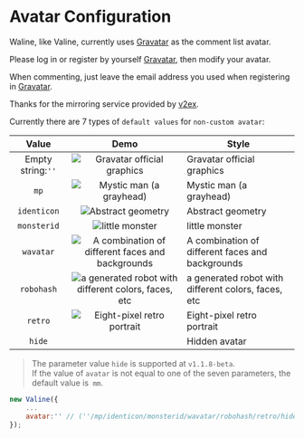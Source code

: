 # Avatar Configuration

Waline, like Valine, currently uses [Gravatar][1] as the comment list avatar.

Please log in or register by yourself [Gravatar][1], then modify your avatar.

When commenting, just leave the email address you used when registering in [Gravatar][1].

Thanks for the mirroring service provided by [v2ex](https://v2ex.com).

Currently there are 7 types of `default values` for `non-custom avatar`:

|       Value       |                                                                Demo                                                                 | Style                                               |
| :---------------: | :---------------------------------------------------------------------------------------------------------------------------------: | --------------------------------------------------- |
| Empty string:`''` |                   ![Gravatar official graphics](//cdn.v2ex.com/gravatar/d41d8cd98f00b204e9800998ecf8427e?s=40)                   | Gravatar official graphics                          |
|       `mp`        |                  ![Mystic man (a grayhead)](//cdn.v2ex.com/gravatar/d41d8cd98f00b204e9800998ecf8427e?s=40&d=mp)                  | Mystic man (a grayhead)                             |
|    `identicon`    |                 ![Abstract geometry](//cdn.v2ex.com/gravatar/d41d8cd98f00b204e9800998ecf8427e?s=40&d=identicon)                  | Abstract geometry                                   |
|    `monsterid`    |                   ![little monster](//cdn.v2ex.com/gravatar/d41d8cd98f00b204e9800998ecf8427e?s=40&d=monsterid)                   | little monster                                      |
|     `wavatar`     |   ![A combination of different faces and backgrounds](//cdn.v2ex.com/gravatar/d41d8cd98f00b204e9800998ecf8427e?s=40&d=wavatar)   | A combination of different faces and backgrounds    |
|    `robohash`     | ![a generated robot with different colors, faces, etc](//cdn.v2ex.com/gravatar/d41d8cd98f00b204e9800998ecf8427e?s=40&d=robohash) | a generated robot with different colors, faces, etc |
|      `retro`      |               ![Eight-pixel retro portrait](//cdn.v2ex.com/gravatar/d41d8cd98f00b204e9800998ecf8427e?s=40&d=retro)               | Eight-pixel retro portrait                          |
|      `hide`       |                                                               &nbsp;                                                                | Hidden avatar                                       |

> The parameter value `hide` is supported at `v1.1.8-beta`.  
> If the value of `avatar` is not equal to one of the seven parameters, the default value is` mm`.

```js
new Valine({
    ...
    avatar:'' // (''/mp/identicon/monsterid/wavatar/robohash/retro/hide)
});
```

[1]:http://gravatar.com/